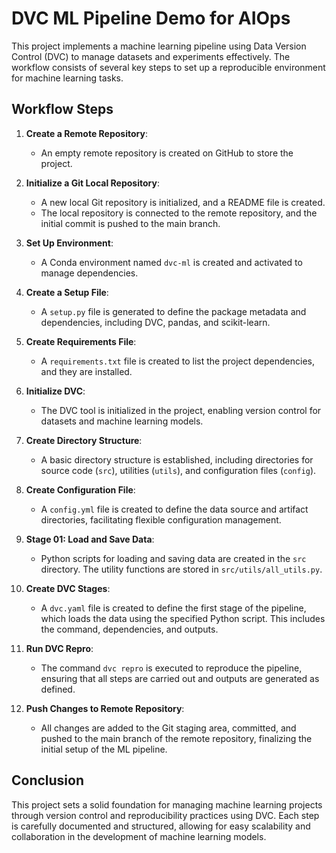 # DVC ML Pipeline Demo for AIOps

This project implements a machine learning pipeline using Data Version Control (DVC) to manage datasets and experiments effectively. The workflow consists of several key steps to set up a reproducible environment for machine learning tasks.

## Workflow Steps

1. **Create a Remote Repository**: 
   - An empty remote repository is created on GitHub to store the project.

2. **Initialize a Git Local Repository**: 
   - A new local Git repository is initialized, and a README file is created.
   - The local repository is connected to the remote repository, and the initial commit is pushed to the main branch.

3. **Set Up Environment**: 
   - A Conda environment named `dvc-ml` is created and activated to manage dependencies.

4. **Create a Setup File**: 
   - A `setup.py` file is generated to define the package metadata and dependencies, including DVC, pandas, and scikit-learn.

5. **Create Requirements File**: 
   - A `requirements.txt` file is created to list the project dependencies, and they are installed.

6. **Initialize DVC**: 
   - The DVC tool is initialized in the project, enabling version control for datasets and machine learning models.

7. **Create Directory Structure**: 
   - A basic directory structure is established, including directories for source code (`src`), utilities (`utils`), and configuration files (`config`).

8. **Create Configuration File**: 
   - A `config.yml` file is created to define the data source and artifact directories, facilitating flexible configuration management.

9. **Stage 01: Load and Save Data**: 
   - Python scripts for loading and saving data are created in the `src` directory. The utility functions are stored in `src/utils/all_utils.py`.

10. **Create DVC Stages**: 
    - A `dvc.yaml` file is created to define the first stage of the pipeline, which loads the data using the specified Python script. This includes the command, dependencies, and outputs.

11. **Run DVC Repro**: 
    - The command `dvc repro` is executed to reproduce the pipeline, ensuring that all steps are carried out and outputs are generated as defined.

12. **Push Changes to Remote Repository**: 
    - All changes are added to the Git staging area, committed, and pushed to the main branch of the remote repository, finalizing the initial setup of the ML pipeline.

## Conclusion

This project sets a solid foundation for managing machine learning projects through version control and reproducibility practices using DVC. Each step is carefully documented and structured, allowing for easy scalability and collaboration in the development of machine learning models.
